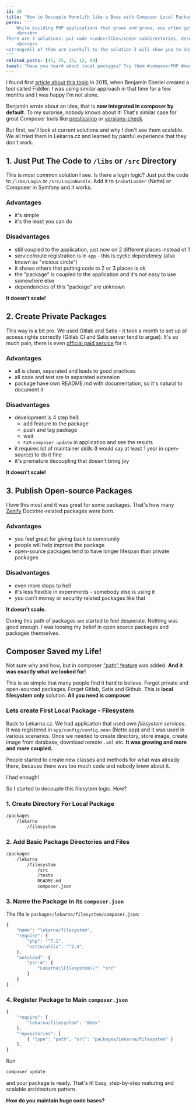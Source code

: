 ```yaml
---
id: 26
title: "How to Decouple Monolith like a Boss with Composer Local Packages"
perex: '''
    While building PHP applications that grows and grows, you often get to the situation when there is too much code. You get easily lost, duplicate and code smells and rottens. The cognitive upkeep to add a new class is bigger every day.
    <br><br>
There are 3 solutions: put code <code>/libs</code> subdirectories, decouple to private packages using Satis or (the best) create an open-source packages.
    <br><br>
<strong>All of them are overkill to the solution I will show you to day - composer local packages.</strong>
'''
related_posts: [45, 25, 13, 12, 69]
tweet: "Have you heard about local packages? Try them #composerPHP #monolith #php"
---
```


I found first [article about this topic](http://www.whitewashing.de/2015/04/11/monolithic_repositories_with_php_and_composer.html) in 2015, when Benjamin Eberlei created a tool called Fiddler. I was using similar approach in that time for a few months and I was happy I'm not alone.

Benjamin wrote about an idea, that is **now integrated in composer by default**. To my surprise, nobody knows about it!
That's similar case for great Composer tools like [prestissimo](https://github.com/hirak/prestissimo) or [versions-check](https://github.com/Soullivaneuh/composer-versions-check).

But first, we'll look at current solutions and why I don't see them scalable. We all tried them in Lekarna.cz and learned by painful experience that they don't work.


## 1. Just Put The Code to `/libs` or `/src` Directory

This is most common solution I see. Is there a login logic? Just put the code to `/libs/Login` or `/src/LoginBundle`.
Add it to `$robotLoader` (Nette) or Composer in Symfony and it works.

### Advantages

- it's simple
- it's the least you can do

### Disadvantages

- still coupled to the application, just now on 2 different places instead of 1
- service/route registration is in `app` - this is cyclic dependency (also known as "vicious circle")
- it shows others that putting code to 2 or 3 places is ok
- the "package" is coupled to the application and it's not easy to use somewhere else
- dependencies of this "package" are unknown


**It doesn't scale!**


## 2. Create Private Packages

This way is a bit pro. We used Gitlab and Satis - it took a month to set up all access rights correctly (Gitlab CI and Satis server tend to argue). It's so much pain, there is even [official paid service](https://packagist.com/) for it.

### Advantages

- all is clean, separated and leads to good practices
- all code and test are in separated extension
- package have own README.md with documentation, so it's natural to document it

### Disadvantages

- development is 4 step hell:
    - add feature to the package
    - push and tag package
    - wait
    - run `composer update` in application and see the results
- it requires lot of maintainer skills (I would say at least 1 year in open-source) to do it fine
- it's premature decoupling that doesn't bring joy

**It doesn't scale!**


## 3. Publish Open-source Packages

I love this most and it was great for some packages. That's how many [Zenify](https://github.com/Zenify/) Doctrine-related packages were born.

### Advantages

- you feel great for giving back to community
- people will help improve the package
- open-source packages tend to have longer lifespan than private packages

### Disadvantages

- even more steps to hell
- it's less flexible in experiments - somebody else is using it
- you can't money or security related packages like that

**It doesn't scale.**


During this path of packages we started to feel desperate. Nothing was good enough. I was loosing my belief in open source packages and packages themselves.


## Composer Saved my Life!

Not sure why and how, but in composer ["path" feature](https://getcomposer.org/doc/05-repositories.md#path) was added. **And it was exactly what we looked for!**

This is so simple that many people find it hard to believe. Forget private and open-sourced packages. Forget Gitlab, Satis and Github. This is **local filesystem only** solution. **All you need is composer**.

### Lets create First Local Package - Filesystem

Back to Lekarna.cz. We had application that used own *filesystem services*. It was registered in `app/config/config.neon` (Nette app) and it was used in various scenarios. Once we needed to create directory, store image, create image from database, download remote `.xml` etc. **It was growing and more and more coupled.**

People started to create new classes and methods for what was already there, because there was too much code and nobody knew about it.

I had enough!

So I started to decouple this filesytem logic. How?

### 1. Create Directory For Local Package

```bash
/packages
    /lekarna
        /filesystem
```

### 2. Add Basic Package Directories and Files

```bash
/packages
    /lekarna
        /filesystem
            /src
            /tests
            README.md
            composer.json
```

### 3. Name the Package in its `composer.json`

The file is `packages/lekarna/filesystem/composer.json`:

```javascript
{
    "name": "lekarna/filesystem",
    "require": {
        "php": "^7.1",
        "nette/utils": "^2.4",
    },
    "autoload": {
        "psr-4": {
            "Lekarna\\Filesystem\\": "src"
        }
    }
}
```

### 4. Register Package to Main `composer.json`

```javascript
{
    "require": {
        "lekarna/filesystem": "@dev"
    },
    "repositories": [
        { "type": "path", "url": "packages/Lekarna/Filesystem" }
    ],
}
```

Run

```bash
composer update
```

and your package is ready. That's it! Easy, step-by-step maturing and scalable architecture pattern.

**How do you maintain huge code bases?**
